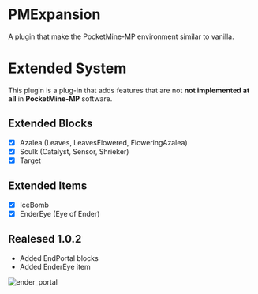 # PMExpansion
A plugin that make the PocketMine-MP environment similar to vanilla.

# Extended System
This plugin is a plug-in that adds features that are not **not implemented at all** in **PocketMine-MP** software.

## Extended Blocks
- [x] Azalea (Leaves, LeavesFlowered, FloweringAzalea)
- [x] Sculk (Catalyst, Sensor, Shrieker)
- [x] Target

## Extended Items
- [x] IceBomb
- [x] EnderEye (Eye of Ender)

## Realesed 1.0.2
- Added EndPortal blocks
- Added EnderEye item

![ender_portal](https://user-images.githubusercontent.com/44698603/198080792-1a893f3f-13b3-433e-9998-5a07776f49c1.png)
